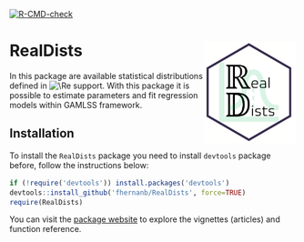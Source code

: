 
<!-- README.md is generated from README.Rmd. Please edit that file -->
<!-- badges: start -->

[![R-CMD-check](https://github.com/fhernanb/RealDists/actions/workflows/R-CMD-check.yaml/badge.svg)](https://github.com/fhernanb/RealDists/actions/workflows/R-CMD-check.yaml)
<!-- badges: end -->

# RealDists <img src="man/figures/logo2.png" align="right" height="180" align="right"/>

In this package are available statistical distributions defined in
![\Re](https://latex.codecogs.com/png.image?%5Cdpi%7B110%7D&space;%5Cbg_white&space;%5CRe "\Re")
support. With this package it is possible to estimate parameters and fit
regression models within GAMLSS framework.

## Installation

To install the `RealDists` package you need to install `devtools`
package before, follow the instructions below:

``` r
if (!require('devtools')) install.packages('devtools')
devtools::install_github('fhernanb/RealDists', force=TRUE)
require(RealDists)
```

You can visit the [package
website](https://fhernanb.github.io/RealDists/) to explore the vignettes
(articles) and function reference.
